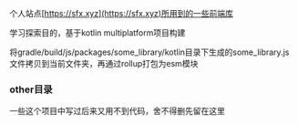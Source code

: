 个人站点[https://sfx.xyz](https://sfx.xyz)所用到的一些前端库

学习探索目的，基于kotlin multiplatform项目构建

将gradle/build/js/packages/some_library/kotlin目录下生成的some_library.js文件拷贝到当前文件夹，再通过rollup打包为esm模块


### other目录
一些这个项目中写过后来又用不到代码，舍不得删先留在这里

